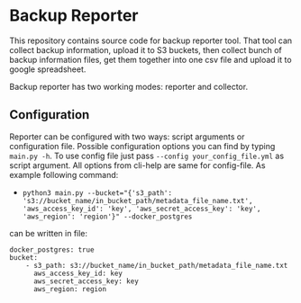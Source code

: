 # Backup Reporter

This repository contains source code for backup reporter tool. That tool can collect backup information, upload it to S3 buckets, then collect bunch of backup information files, get them together into one csv file and upload it to google spreadsheet.

Backup reporter has two working modes: reporter and collector.

## Configuration
Reporter can be configured with two ways: script arguments or configuration file. Possible configuration options you can find by typing `main.py -h`. To use config file just pass `--config your_config_file.yml` as script argument.
All options from cli-help are same for config-file. As example following command: 
- `python3 main.py --bucket="{'s3_path': 's3://bucket_name/in_bucket_path/metadata_file_name.txt', 'aws_access_key_id': 'key', 'aws_secret_access_key': 'key', 'aws_region': 'region'}" --docker_postgres` 

can be written in file:
```
docker_postgres: true
bucket:
    - s3_path: s3://bucket_name/in_bucket_path/metadata_file_name.txt
      aws_access_key_id: key
      aws_secret_access_key: key
      aws_region: region
```
